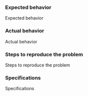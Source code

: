 ### Expected behavior
Expected behavior

### Actual behavior
Actual behavior

### Steps to reproduce the problem
Steps to reproduce the problem

### Specifications
Specifications
